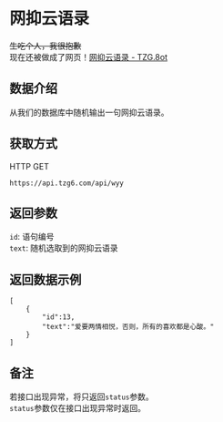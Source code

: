 # 网抑云语录
~~生吃个人，我很抱歉~~   
现在还被做成了网页！[网抑云语录 - TZG.8ot](https://wyy.8ot.net/)
## 数据介绍
从我们的数据库中随机输出一句网抑云语录。
## 获取方式
HTTP GET
```
https://api.tzg6.com/api/wyy
```

## 返回参数
``` id ```: 语句编号   
``` text ```: 随机选取到的网抑云语录   
## 返回数据示例
```
[
    {
        "id":13,
        "text":"爱要两情相悦，否则，所有的喜欢都是心酸。"
    }
]
```

## 备注
若接口出现异常，将只返回``` status ```参数。   
``` status ```参数仅在接口出现异常时返回。